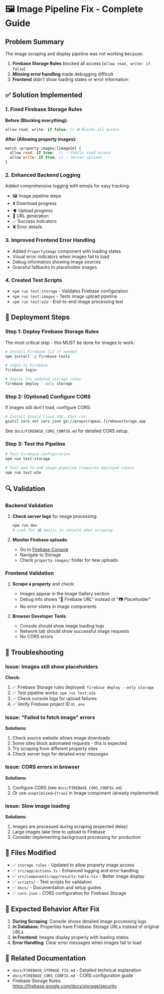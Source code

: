 # 🖼️ Image Pipeline Fix - Complete Guide

## Problem Summary

The image scraping and display pipeline was not working because:

1. **Firebase Storage Rules** blocked all access (`allow read, write: if false`)
2. **Missing error handling** made debugging difficult
3. **Frontend** didn't show loading states or error information

## ✅ Solution Implemented

### 1. Fixed Firebase Storage Rules

**Before (Blocking everything):**
```javascript
allow read, write: if false; // ❌ Blocks all access
```

**After (Allowing property images):**
```javascript
match /property-images/{imageId} {
  allow read: if true;  // ✅ Public read access
  allow write: if true; // ✅ Server uploads
}
```

### 2. Enhanced Backend Logging

Added comprehensive logging with emojis for easy tracking:
- 🖼️ Image pipeline steps
- ⬇️ Download progress  
- ⬆️ Upload progress
- 🔗 URL generation
- ✅ Success indicators
- ❌ Error details

### 3. Improved Frontend Error Handling

- Added `PropertyImage` component with loading states
- Visual error indicators when images fail to load
- Debug information showing image sources
- Graceful fallbacks to placeholder images

### 4. Created Test Scripts

- `npm run test:storage` - Validates Firebase configuration
- `npm run test:images` - Tests image upload pipeline  
- `npm run test:e2e` - End-to-end image processing test

## 🚀 Deployment Steps

### Step 1: Deploy Firebase Storage Rules

The most critical step - this MUST be done for images to work:

```bash
# Install Firebase CLI if needed
npm install -g firebase-tools

# Login to Firebase
firebase login

# Deploy the updated storage rules
firebase deploy --only storage
```

### Step 2: (Optional) Configure CORS

If images still don't load, configure CORS:

```bash
# Install Google Cloud SDK, then run:
gsutil cors set cors.json gs://propscrapeai.firebasestorage.app
```

See `docs/FIREBASE_CORS_CONFIG.md` for detailed CORS setup.

### Step 3: Test the Pipeline

```bash
# Test Firebase configuration
npm run test:storage

# Test end-to-end image pipeline (requires deployed rules)
npm run test:e2e
```

## 🔍 Validation

### Backend Validation

1. **Check server logs** for image processing:
   ```bash
   npm run dev
   # Look for 🖼️ emojis in console when scraping
   ```

2. **Monitor Firebase uploads**:
   - Go to [Firebase Console](https://console.firebase.google.com)
   - Navigate to Storage
   - Check `property-images/` folder for new uploads

### Frontend Validation

1. **Scrape a property** and check:
   - Images appear in the Image Gallery section
   - Debug info shows "🔗 Firebase URL" instead of "📷 Placeholder"
   - No error states in image components

2. **Browser Developer Tools**:
   - Console should show image loading logs
   - Network tab should show successful image requests
   - No CORS errors

## 🐛 Troubleshooting

### Issue: Images still show placeholders

**Check:**
1. ✅ Firebase Storage rules deployed: `firebase deploy --only storage`
2. ✅ Test pipeline works: `npm run test:e2e`
3. ✅ Check console logs for upload failures
4. ✅ Verify Firebase project ID in `.env`

### Issue: "Failed to fetch image" errors

**Solutions:**
1. Check source website allows image downloads
2. Some sites block automated requests - this is expected
3. Try scraping from different property sites
4. Check server logs for detailed error messages

### Issue: CORS errors in browser

**Solutions:**
1. Configure CORS (see `docs/FIREBASE_CORS_CONFIG.md`)
2. Or use `unoptimized={true}` in Image component (already implemented)

### Issue: Slow image loading

**Solutions:**
1. Images are processed during scraping (expected delay)
2. Large images take time to upload to Firebase
3. Consider implementing background processing for production

## 📁 Files Modified

- ✅ `storage.rules` - Updated to allow property image access
- ✅ `src/app/actions.ts` - Enhanced logging and error handling
- ✅ `src/components/app/results-table.tsx` - Better image display
- ✅ `scripts/` - Test scripts for validation
- ✅ `docs/` - Documentation and setup guides
- ✅ `cors.json` - CORS configuration for Firebase Storage

## 🎯 Expected Behavior After Fix

1. **During Scraping**: Console shows detailed image processing logs
2. **In Database**: Properties have Firebase Storage URLs instead of original URLs  
3. **In Frontend**: Images display properly with loading states
4. **Error Handling**: Clear error messages when images fail to load

## 🔗 Related Documentation

- `docs/FIREBASE_STORAGE_FIX.md` - Detailed technical explanation
- `docs/FIREBASE_CORS_CONFIG.md` - CORS configuration guide
- Firebase Storage Rules: https://firebase.google.com/docs/storage/security